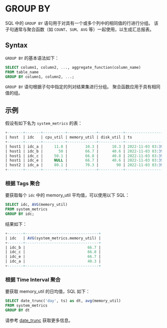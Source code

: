 # GROUP BY

SQL 中的 `GROUP BY` 语句用于对具有一个或多个列中的相同值的行进行分组。
该子句通常与聚合函数（如 `COUNT`、`SUM`、`AVG` 等）一起使用，以生成汇总报表。

## Syntax

`GROUP BY` 的基本语法如下：

```sql
SELECT column1, column2, ..., aggregate_function(column_name)
FROM table_name
GROUP BY column1, column2, ...;
```

`GROUP BY` 语句根据子句中指定的列对结果集进行分组。
聚合函数应用于具有相同值的组。

## 示例

假设有如下名为 `system_metrics` 的表：

```sql
+-------+-------+----------+-------------+-----------+---------------------+
| host  | idc   | cpu_util | memory_util | disk_util | ts                  |
+-------+-------+----------+-------------+-----------+---------------------+
| host1 | idc_a |     11.8 |        10.3 |      10.3 | 2022-11-03 03:39:57 |
| host1 | idc_b |       50 |        66.7 |      40.6 | 2022-11-03 03:39:57 |
| host1 | idc_c |     50.1 |        66.8 |      40.8 | 2022-11-03 03:39:57 |
| host1 | idc_e |     NULL |        66.7 |      40.6 | 2022-11-03 03:39:57 |
| host2 | idc_a |     80.1 |        70.3 |        90 | 2022-11-03 03:39:57 |
+-------+-------+----------+-------------+-----------+---------------------+
```

### 根据 Tags 聚合

要获取每个 `idc` 中的 memory_util 平均值，可以使用以下 SQL：

```sql
SELECT idc, AVG(memory_util)
FROM system_metrics
GROUP BY idc;
```

结果如下：

```sql
+-------+---------------------------------+
| idc   | AVG(system_metrics.memory_util) |
+-------+---------------------------------+
| idc_b |                            66.7 |
| idc_c |                            66.8 |
| idc_e |                            66.7 |
| idc_a |                            40.3 |
+-------+---------------------------------+
```

### 根据 Time Interval 聚合

要获取 memory_util 的日均值，SQL 如下：

```sql
SELECT date_trunc('day', ts) as dt, avg(memory_util)
FROM system_metrics
GROUP BY dt
```

请参考 [date_trunc](./functions.md#date_trunc) 获取更多信息。
